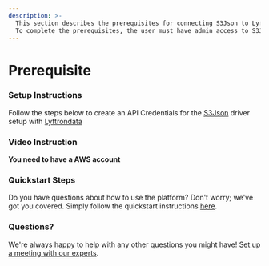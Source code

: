 ```yaml
---
description: >-
  This section describes the prerequisites for connecting S3Json to Lyftrondata.
  To complete the prerequisites, the user must have admin access to S3Json.
---
```


# Prerequisite

### Setup Instructions

Follow the steps below to create an API Credentials for the [S3Json](https://www.lyftrondata.com/integration/technology-analytics/amazon-s3-json/) driver setup with [Lyftrondata](https://www.lyftrondata.com)

### Video Instruction

**You need to have a AWS account**

### Quickstart Steps

Do you have questions about how to use the platform? Don't worry; we've got you covered. Simply follow the quickstart instructions [here](./).

### Questions? <a href="#questions" id="questions"></a>

We're always happy to help with any other questions you might have! [Set up a meeting with our experts](https://www.lyftrondata.com/book-a-meeting/).
